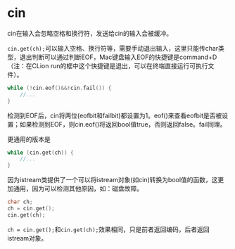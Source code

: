 # cin

cin在输入会忽略空格和换行符，发送给cin的输入会被缓冲。

`cin.get(ch);`可以输入空格、换行符等，需要手动退出输入，这里只能传char类型，退出判断可以通过判断EOF，Mac键盘输入EOF的快捷键是command+D（注：在CLion run的框中这个快捷键是退出，可以在终端直接运行可执行文件）。

```cpp
while (!cin.eof()&&!cin.fail()) {
    //...
}
```

检测到EOF后，cin将两位(eofbit和failbit)都设置为1。eof()来查看eofbit是否被设置；如果检测到EOF，则cin.eof()将返回bool值true，否则返回false。fail同理。

更通用的版本是

```cpp
while (cin.get(ch)) {
    //...
}
```

因为istream类提供了一个可以将istream对象(如cin)转换为bool值的函数，这更加通用，因为可以检测其他原因，如：磁盘故障。

```cpp
char ch;
ch = cin.get();
cin.get(ch);
```

`ch = cin.get();`和`cin.get(ch);`效果相同，只是前者返回编码，后者返回istream对象。